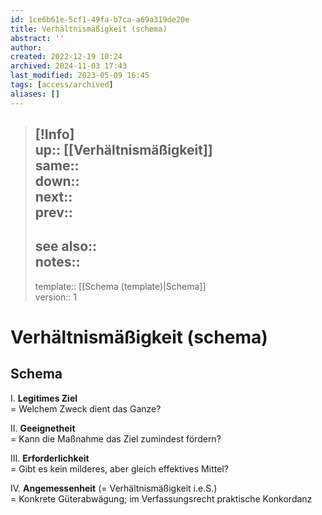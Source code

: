 ```yaml
---
id: 1ce6b61e-5cf1-49fa-b7ca-a69a319de20e
title: Verhältnismäßigkeit (schema)
abstract: ''
author: 
created: 2022-12-19 10:24
archived: 2024-11-03 17:43
last_modified: 2023-05-09 16:45
tags: [access/archived]
aliases: []
---
```


> [!Info]  
> up:: [[Verhältnismäßigkeit]]  
> same::  
> down::  
> next::  
> prev::
> ---  
> see also::  
> notes:: 
> ---
> template:: [[Schema (template)|Schema]]  
> version:: 1

# Verhältnismäßigkeit (schema)

## Schema

I. **Legitimes Ziel**  
= Welchem Zweck dient das Ganze? 

II. **Geeignetheit**  
= Kann die Maßnahme das Ziel zumindest fördern? 

III. **Erforderlichkeit**  
= Gibt es kein milderes, aber gleich effektives Mittel? 

IV. **Angemessenheit** (= Verhältnismäßigkeit i.e.S.)  
= Konkrete Güterabwägung; im Verfassungsrecht praktische Konkordanz
